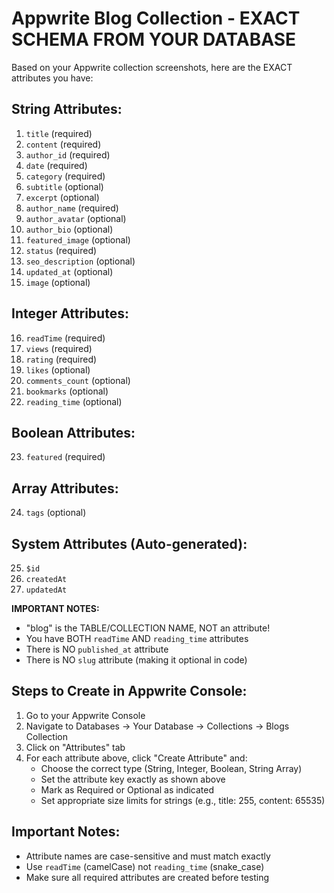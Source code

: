 # Appwrite Blog Collection - EXACT SCHEMA FROM YOUR DATABASE

Based on your Appwrite collection screenshots, here are the EXACT attributes you have:

## String Attributes:
1. `title` (required)
2. `content` (required) 
3. `author_id` (required)
4. `date` (required)
5. `category` (required)
6. `subtitle` (optional)
7. `excerpt` (optional)
8. `author_name` (required)
9. `author_avatar` (optional)
10. `author_bio` (optional)
11. `featured_image` (optional)
12. `status` (required)
13. `seo_description` (optional)
14. `updated_at` (optional)
15. `image` (optional)

## Integer Attributes:
16. `readTime` (required)
17. `views` (required)
18. `rating` (required)
19. `likes` (optional)
20. `comments_count` (optional)
21. `bookmarks` (optional)
22. `reading_time` (optional)

## Boolean Attributes:
23. `featured` (required)

## Array Attributes:
24. `tags` (optional)

## System Attributes (Auto-generated):
25. `$id`
26. `createdAt`
27. `updatedAt`

**IMPORTANT NOTES:**
- "blog" is the TABLE/COLLECTION NAME, NOT an attribute!
- You have BOTH `readTime` AND `reading_time` attributes
- There is NO `published_at` attribute
- There is NO `slug` attribute (making it optional in code)

## Steps to Create in Appwrite Console:

1. Go to your Appwrite Console
2. Navigate to Databases → Your Database → Collections → Blogs Collection
3. Click on "Attributes" tab
4. For each attribute above, click "Create Attribute" and:
   - Choose the correct type (String, Integer, Boolean, String Array)
   - Set the attribute key exactly as shown above
   - Mark as Required or Optional as indicated
   - Set appropriate size limits for strings (e.g., title: 255, content: 65535)

## Important Notes:
- Attribute names are case-sensitive and must match exactly
- Use `readTime` (camelCase) not `reading_time` (snake_case)
- Make sure all required attributes are created before testing
